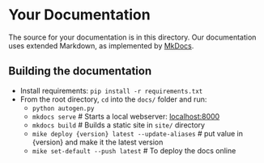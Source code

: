 # Your Documentation

The source for your documentation is in this directory.
Our documentation uses extended Markdown, as implemented by [MkDocs](http://mkdocs.org).

## Building the documentation

- Install requirements: `pip install -r requirements.txt`
- From the root directory, `cd` into the `docs/` folder and run:
    - `python autogen.py`
    - `mkdocs serve`    # Starts a local webserver:  [localhost:8000](http://localhost:8000)
    - `mkdocs build`    # Builds a static site in `site/` directory
    - `mike deploy {version} latest --update-aliases` # put value in {version} and make it the latest version
    - `mike set-default --push latest` # To deploy the docs online
    